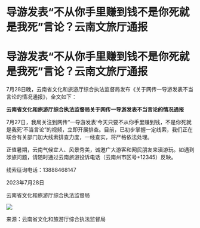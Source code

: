 # 导游发表“不从你手里赚到钱不是你死就是我死”言论？云南文旅厅通报

# 导游发表“不从你手里赚到钱不是你死就是我死”言论？云南文旅厅通报

7月28日晚，云南省文化和旅游厅综合执法监督局发布《关于网传一导游发表不当言论的情况通报》，全文如下：

**云南省文化和旅游厅综合执法监督局关于网传一导游发表不当言论的情况通报**

7月27日，我局关注到网传“一导游发表‘今天只要不从你手里赚到钱，不是你死就是我死’不当言论”的视频，立即开展排查。目前，已初步掌握一定线索，我们正在联合有关部门加大线索排查力度，一经查实，将严格依法处理。

正值暑期，云南气候宜人、风景秀美，诚邀广大游客和网民朋友来滇游玩。如遇到涉旅问题，请随时通过云南旅游投诉电话（云南州市区号+12345）反映。

线索征询电话：13888468147

2023年7月28日

云南省文化和旅游厅综合执法监督局

![](https://inews.gtimg.com/om_bt/OXH5oS0CDv_yA1ni8pMaWqziPAZMcWzitFOiB8GUDNGJcAA/1000)

来源：云南省文化和旅游厅综合执法监督局

